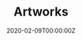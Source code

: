 ---
title: "Artworks"  # Add a page title.
summary: "Include all the drawings."  # Add a page description.
date: "2020-02-09T00:00:00Z"  # Add today's date.
type: "widget_page"  # Page type is a Widget Page
---